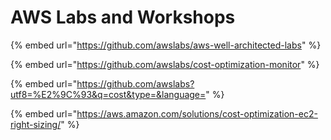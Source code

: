 # AWS Labs and Workshops

{% embed url="https://github.com/awslabs/aws-well-architected-labs" %}

{% embed url="https://github.com/awslabs/cost-optimization-monitor" %}

{% embed url="https://github.com/awslabs?utf8=%E2%9C%93&q=cost&type=&language=" %}

{% embed url="https://aws.amazon.com/solutions/cost-optimization-ec2-right-sizing/" %}





